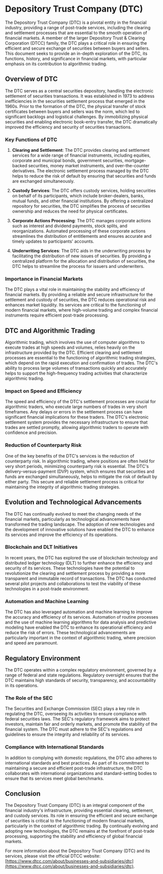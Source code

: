 # Depository Trust Company (DTC)

The Depository Trust Company (DTC) is a pivotal entity in the financial industry, providing a range of post-trade services, including the clearing and settlement processes that are essential to the smooth operation of financial markets. A member of the larger Depository Trust & Clearing Corporation (DTCC) family, the DTC plays a critical role in ensuring the efficient and secure exchange of securities between buyers and sellers. This document seeks to provide an in-depth exploration of the DTC, its functions, history, and significance in financial markets, with particular emphasis on its contribution to algorithmic trading.

## Overview of DTC

The DTC serves as a central securities depository, handling the electronic settlement of securities transactions. It was established in 1973 to address inefficiencies in the securities settlement process that emerged in the 1960s. Prior to the formation of the DTC, the physical transfer of stock certificates between buyers and sellers was the norm, which led to significant backlogs and logistical challenges. By immobilizing physical securities and enabling electronic book-entry transfer, the DTC dramatically improved the efficiency and security of securities transactions.

### Key Functions of DTC

1. **Clearing and Settlement**: The DTC provides clearing and settlement services for a wide range of financial instruments, including equities, corporate and municipal bonds, government securities, mortgage-backed securities, money market instruments, and over-the-counter derivatives. The electronic settlement process managed by the DTC helps to reduce the risk of default by ensuring that securities and funds are exchanged simultaneously.

2. **Custody Services**: The DTC offers custody services, holding securities on behalf of its participants, which include broker-dealers, banks, mutual funds, and other financial institutions. By offering a centralized repository for securities, the DTC simplifies the process of securities ownership and reduces the need for physical certificates.

3. **Corporate Actions Processing**: The DTC manages corporate actions such as interest and dividend payments, stock splits, and reorganizations. Automated processing of these corporate actions streamlines the distribution of entitlements and ensures accurate and timely updates to participants' accounts.

4. **Underwriting Services**: The DTC aids in the underwriting process by facilitating the distribution of new issues of securities. By providing a centralized platform for the allocation and distribution of securities, the DTC helps to streamline the process for issuers and underwriters.

### Importance in Financial Markets

The DTC plays a vital role in maintaining the stability and efficiency of financial markets. By providing a reliable and secure infrastructure for the settlement and custody of securities, the DTC reduces operational risk and enhances market liquidity. Its services are critical to the functioning of modern financial markets, where high-volume trading and complex financial instruments require efficient post-trade processing.

## DTC and Algorithmic Trading

Algorithmic trading, which involves the use of computer algorithms to execute trades at high speeds and volumes, relies heavily on the infrastructure provided by the DTC. Efficient clearing and settlement processes are essential to the functioning of algorithmic trading strategies, which depend on the rapid execution and confirmation of trades. The DTC's ability to process large volumes of transactions quickly and accurately helps to support the high-frequency trading activities that characterize algorithmic trading.

### Impact on Speed and Efficiency

The speed and efficiency of the DTC's settlement processes are crucial for algorithmic traders, who execute large numbers of trades in very short timeframes. Any delays or errors in the settlement process can have significant financial implications for these traders. The DTC's electronic settlement system provides the necessary infrastructure to ensure that trades are settled promptly, allowing algorithmic traders to operate with confidence and precision.

### Reduction of Counterparty Risk

One of the key benefits of the DTC's services is the reduction of counterparty risk. In algorithmic trading, where positions are often held for very short periods, minimizing counterparty risk is essential. The DTC's delivery-versus-payment (DVP) system, which ensures that securities and funds are exchanged simultaneously, helps to mitigate the risk of default by either party. This secure and reliable settlement process is critical for maintaining the integrity of algorithmic trading strategies.

## Evolution and Technological Advancements

The DTC has continually evolved to meet the changing needs of the financial markets, particularly as technological advancements have transformed the trading landscape. The adoption of new technologies and the development of innovative solutions have enabled the DTC to enhance its services and improve the efficiency of its operations.

### Blockchain and DLT Initiatives

In recent years, the DTC has explored the use of blockchain technology and distributed ledger technology (DLT) to further enhance the efficiency and security of its services. These technologies have the potential to revolutionize the clearing and settlement process by providing a more transparent and immutable record of transactions. The DTC has conducted several pilot projects and collaborations to test the viability of these technologies in a post-trade environment.

### Automation and Machine Learning

The DTC has also leveraged automation and machine learning to improve the accuracy and efficiency of its services. Automation of routine processes and the use of machine learning algorithms for data analysis and predictive modeling have enabled the DTC to enhance its operational efficiency and reduce the risk of errors. These technological advancements are particularly important in the context of algorithmic trading, where precision and speed are paramount.

## Regulatory Environment

The DTC operates within a complex regulatory environment, governed by a range of federal and state regulations. Regulatory oversight ensures that the DTC maintains high standards of security, transparency, and accountability in its operations.

### The Role of the SEC

The Securities and Exchange Commission (SEC) plays a key role in regulating the DTC, overseeing its activities to ensure compliance with federal securities laws. The SEC's regulatory framework aims to protect investors, maintain fair and orderly markets, and promote the stability of the financial system. The DTC must adhere to the SEC's regulations and guidelines to ensure the integrity and reliability of its services.

### Compliance with International Standards

In addition to complying with domestic regulations, the DTC also adheres to international standards and best practices. As part of its commitment to maintaining a secure and efficient post-trade infrastructure, the DTC collaborates with international organizations and standard-setting bodies to ensure that its services meet global benchmarks.

## Conclusion

The Depository Trust Company (DTC) is an integral component of the financial industry's infrastructure, providing essential clearing, settlement, and custody services. Its role in ensuring the efficient and secure exchange of securities is critical to the functioning of modern financial markets, particularly in the context of algorithmic trading. By continually evolving and adopting new technologies, the DTC remains at the forefront of post-trade processing, supporting the stability and efficiency of global financial markets.

For more information about the Depository Trust Company (DTC) and its services, please visit the official DTCC website: [https://www.dtcc.com/about/businesses-and-subsidiaries/dtc](https://www.dtcc.com/about/businesses-and-subsidiaries/dtc).